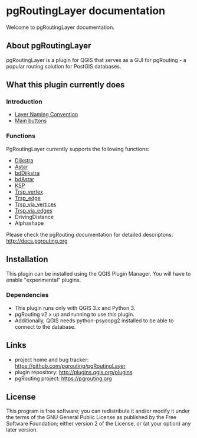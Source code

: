 # pgRoutingLayer documentation

Welcome to pgRoutingLayer documentation.


## About pgRoutingLayer

pgRoutingLayer is a plugin for QGIS that serves as a GUI for pgRouting - a popular routing solution for PostGIS databases.

## What this plugin currently does

### Introduction

- [Layer Naming Convention](intro/layer_naming_convention.md)
- [Main buttons](intro/buttons.md)

### Functions

PgRoutingLayer currently supports the following functions:

- [Dijkstra](functions/pgr_dijkstra.md)
- [Astar](functions/pgr_astar.md)
- [bdDijkstra](functions/pgr_bddijkstra.md)
- [bdAstar](functions/pgr_bdastar.md)
- [KSP](functions/pgr_KSP.md)
- [Trsp_vertex](functions/pgr_Trsp_vertex.md)
- [Trsp_edge](functions/Trsp_edge.md)
- [Trsp_via_vertices](functions/Trsp_via_vertices.md)
- [Trsp_via_edges](functions/Trsp_via_edges.md)
- DrivingDistance
- Alphashape

Please check the pgRouting documentation for detailed descriptons: http://docs.pgrouting.org

## Installation

This plugin can be installed using the QGIS Plugin Manager. You will have to enable "experimental" plugins.

### Dependencies

- This plugin runs only with QGIS 3.x and Python 3.
- pgRouting v2.x up and running to use this plugin.
- Additionally, QGIS needs python-psycopg2 installed to be able to connect to the database.

## Links

- project home and bug tracker: https://github.com/pgrouting/pgRoutingLayer
- plugin repository: http://plugins.qgis.org/plugins
- pgRouting project: https://pgrouting.org


## License

This program is free software; you can redistribute it and/or modify it under the terms of the GNU General Public License as published by the Free Software Foundation; either version 2 of the License, or (at your option) any later version.
